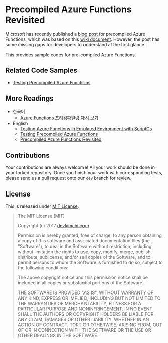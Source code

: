 # Precompiled Azure Functions Revisited #

Microsoft has recently published a [blog post](https://blogs.msdn.microsoft.com/appserviceteam/2017/03/16/publishing-a-net-class-library-as-a-function-app/) for precompiled Azure Functions, which was based on this [wiki document](https://github.com/Azure/azure-webjobs-sdk-script/wiki/Precompiled-functions). However, the post has some missing gaps for developers to understand at the first glance.

This provides sample codes for pre-compiled Azure Functions.


## Related Code Samples ##

* [Testing Precompiled Azure Functions](https://github.com/devkimchi/Testing-Precompiled-Azure-Functions)


## More Readings ##

* 한국어
  * [Azure Functions 프리컴파일링 다시 보기](http://blog.aliencube.org/ko/2017/04/30/precompiled-azure-functions-revisited/)
* English
  * [Testing Azure Functions in Emulated Environment with ScriptCs](https://blog.kloud.com.au/2016/09/05/testing-azure-functions-in-emulated-environment-with-scriptcs/)
  * [Testing Precompiled Azure Functions](https://blog.kloud.com.au/2017/01/20/testing-precompiled-azure-functions/)
  * [Precompiled Azure Functions Revisited](https://blog.kloud.com.au/2017/05/03/precompiled-azure-functions-revisited/)


## Contributions ##

Your contributions are always welcome! All your work should be done in your forked repository. Once you finish your work with corresponding tests, please send us a pull request onto our `dev` branch for review.


## License ##

This is released under [MIT License](http://opensource.org/licenses/MIT).

> The MIT License (MIT)
> 
> Copyright (c) 2017 [devkimchi.com](http://devkimchi.com)
> 
> Permission is hereby granted, free of charge, to any person obtaining a copy of this software and associated documentation files (the "Software"), to deal in the Software without restriction, including without limitation the rights to use, copy, modify, merge, publish, distribute, sublicense, and/or sell copies of the Software, and to permit persons to whom the Software is
> furnished to do so, subject to the following conditions:
> 
> The above copyright notice and this permission notice shall be included in all copies or substantial portions of the Software.
> 
> THE SOFTWARE IS PROVIDED "AS IS", WITHOUT WARRANTY OF ANY KIND, EXPRESS OR IMPLIED, INCLUDING BUT NOT LIMITED TO THE WARRANTIES OF MERCHANTABILITY, FITNESS FOR A PARTICULAR PURPOSE AND NONINFRINGEMENT. IN NO EVENT SHALL THE AUTHORS OR COPYRIGHT HOLDERS BE LIABLE FOR ANY CLAIM, DAMAGES OR OTHER LIABILITY, WHETHER IN AN ACTION OF CONTRACT, TORT OR OTHERWISE, ARISING FROM, OUT OF OR IN CONNECTION WITH THE SOFTWARE OR THE USE OR OTHER DEALINGS IN THE SOFTWARE.
